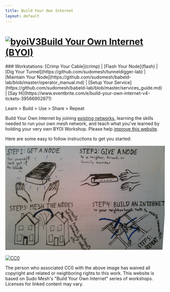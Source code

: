 ```yaml
---
title: Build Your Own Internet
layout: default
---
```

<h1>
    <a href="index"><img src="https://raw.githubusercontent.com/sudomesh/propaganda/master/byoiV3_smaller.png" style="border-style: none;" alt="byoiV3" width="105" height="120" />Build Your Own Internet (BYOI)
    </a> 
</h1>
### Workstations: [Crimp Your Cable](crimp) | [Flash Your Node](flash) | [Dig Your Tunnel](https://github.com/sudomesh/tunneldigger-lab) | [Maintain Your Node](https://github.com/sudomesh/babeld-lab/blob/master/operator_manual.md) | [Setup Your Service](https://github.com/sudomesh/babeld-lab/blob/master/services_guide.md) | [Say Hi](https://www.eventbrite.com/e/build-your-own-internet-v4-tickets-39566902671)  

Learn > Build > Use > Share > Repeat

Build Your Own Internet by joining [existing networks](networks), learning the skills needed to run your own mesh network, and teach what you've learned by holding your very own BYOI Workshop. Please help [improve this website](https://github.com/buildyourowninternet/buildyourowninternet.github.io/). 

Here are some easy to follow instructions to get you started:  

![byoi](./images/byoi0.jpg)

<p xmlns:dct="http://purl.org/dc/terms/">
  <a rel="license"
     href="http://creativecommons.org/publicdomain/zero/1.0/">
    <img src="https://licensebuttons.net/p/zero/1.0/88x31.png" style="border-style: none;" alt="CC0" />
  </a>
</p>
The person who associated CC0 with the above image has waived all copyright and related or neighboring rights to this work.   
This website is based on Sudo Mesh's "Build Your Own Internet" series of workshops.  
Licenses for linked content may vary.  
